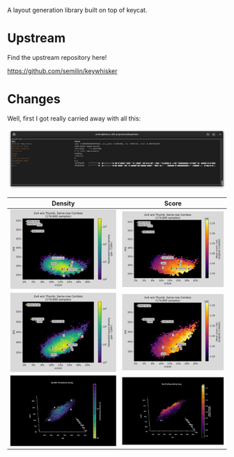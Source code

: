 A layout generation library built on top of keycat.

# Upstream

Find the upstream repository here!

https://github.com/semilin/keywhisker

# Changes

Well, first I got really carried away with all this:

![](./img/tui.png)

| Density | Score |
:-------------------------:|:-------------------------:
![](./img/density-sfb.svg) | ![](./img/score-sfb.svg)
![](./img/density-sfs.svg) | ![](./img/score-sfs.svg)
![](./img/density-opt.gif) | ![](./img/score-opt.gif)
